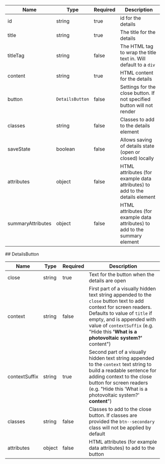 | Name              | Type            | Required | Description                                                                 |
| ----------------- | --------------- | -------- | --------------------------------------------------------------------------- |
| id                | string          | true     | id for the details                                                          |
| title             | string          | true     | The title for the details                                                   |
| titleTag          | string          | false    | The HTML tag to wrap the title text in. Will default to a `div`             |
| content           | string          | true     | HTML content for the details                                                |
| button            | `DetailsButton` | false    | Settings for the close button. If not specified button will not render      |
| classes           | string          | false    | Classes to add to the details element                                       |
| saveState         | boolean         | false    | Allows saving of details state (open or closed) locally                     |
| attributes        | object          | false    | HTML attributes (for example data attributes) to add to the details element |
| summaryAttributes | object          | false    | HTML attributes (for example data attributes) to add to the summary element |

## DetailsButton

| Name          | Type   | Required | Description                                                                                                                                                                                                                                                             |
| ------------- | ------ | -------- | ----------------------------------------------------------------------------------------------------------------------------------------------------------------------------------------------------------------------------------------------------------------------- |
| close         | string | true     | Text for the button when the details are open                                                                                                                                                                                                                           |
| context       | string | false    | First part of a visually hidden text string appended to the `close` button text to add context for screen readers. Defaults to value of `title` if empty, and is appended with value of `contextSuffix` (e.g. "Hide this **'What is a photovoltaic system?'** content") |
| contextSuffix | string | true     | Second part of a visually hidden text string appended to the `context` text string to build a readable sentence for adding context to the close button for screen readers (e.g. "Hide this 'What is a photovoltaic system?' **content**")                               |
| classes       | string | false    | Classes to add to the close button. If classes are provided the `btn--secondary` class will not be applied by default                                                                                                                                                   |
| attributes    | object | false    | HTML attributes (for example data attributes) to add to the button                                                                                                                                                                                                      |
